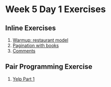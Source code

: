 # Week 5 Day 1 Exercises

## Inline Exercises

1. [Warmup: restaurant model](restmodel/README.md)
1. [Pagination with books](books/README.md)
1. [Comments](comments/README.md)

## Pair Programming Exercise

1. [Yelp Part 1](yelp/README.md)
